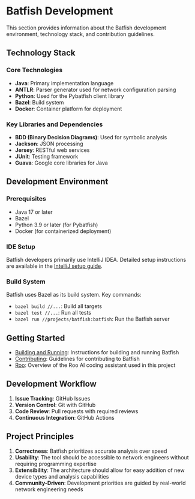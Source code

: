 # Batfish Development

This section provides information about the Batfish development environment, technology stack, and contribution guidelines.

## Technology Stack

### Core Technologies

- **Java**: Primary implementation language
- **ANTLR**: Parser generator used for network configuration parsing
- **Python**: Used for the Pybatfish client library
- **Bazel**: Build system
- **Docker**: Container platform for deployment

### Key Libraries and Dependencies

- **BDD (Binary Decision Diagrams)**: Used for symbolic analysis
- **Jackson**: JSON processing
- **Jersey**: RESTful web services
- **JUnit**: Testing framework
- **Guava**: Google core libraries for Java

## Development Environment

### Prerequisites

- Java 17 or later
- Bazel
- Python 3.9 or later (for Pybatfish)
- Docker (for containerized deployment)

### IDE Setup

Batfish developers primarily use IntelliJ IDEA. Detailed setup instructions are available in the [IntelliJ setup guide](intellij_setup/README.md).

### Build System

Batfish uses Bazel as its build system. Key commands:

- `bazel build //...`: Build all targets
- `bazel test //...`: Run all tests
- `bazel run //projects/batfish:batfish`: Run the Batfish server

## Getting Started

- [Building and Running](building_and_running/README.md): Instructions for building and running Batfish
- [Contributing](contributing/README.md): Guidelines for contributing to Batfish
- [Roo](roo.md): Overview of the Roo AI coding assistant used in this project

## Development Workflow

1. **Issue Tracking**: GitHub Issues
2. **Version Control**: Git with GitHub
3. **Code Review**: Pull requests with required reviews
4. **Continuous Integration**: GitHub Actions

## Project Principles

1. **Correctness**: Batfish prioritizes accurate analysis over speed
2. **Usability**: The tool should be accessible to network engineers without requiring programming expertise
3. **Extensibility**: The architecture should allow for easy addition of new device types and analysis capabilities
4. **Community-Driven**: Development priorities are guided by real-world network engineering needs
